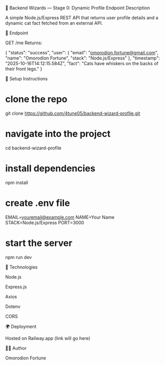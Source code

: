 🧰 Backend Wizards — Stage 0: Dynamic Profile Endpoint
Description

A simple Node.js/Express REST API that returns user profile details and a dynamic cat fact fetched from an external API.

🚀 Endpoint

GET /me
Returns:

{
  "status": "success",
  "user": {
    "email": "omorodion.fortune@gmail.com",
    "name": "Omorodion Fortune",
    "stack": "Node.js/Express"
  },
  "timestamp": "2025-10-16T14:12:15.584Z",
  "fact": "Cats have whiskers on the backs of their front legs."
}

🧩 Setup Instructions
# clone the repo
git clone https://github.com/4tune05/backend-wizard-profile.git

# navigate into the project
cd backend-wizard-profile

# install dependencies
npm install

# create .env file
EMAIL=youremail@example.com
NAME=Your Name
STACK=Node.js/Express
PORT=3000

# start the server
npm run dev

🧠 Technologies

Node.js

Express.js

Axios

Dotenv

CORS

🌍 Deployment

Hosted on Railway.app
 (link will go here)

👨‍💻 Author

Omorodion Fortune
